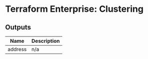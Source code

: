 # Terraform Enterprise: Clustering

## Outputs

| Name | Description |
|------|-------------|
| address | n/a |

